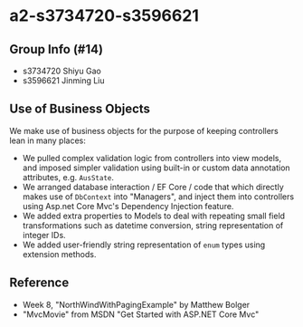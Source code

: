 # a2-s3734720-s3596621
## Group Info (#14)
- s3734720 Shiyu Gao
- s3596621 Jinming Liu

## Use of Business Objects
We make use of business objects for the purpose of keeping controllers lean in many places:
- We pulled complex validation logic from controllers into view models, and imposed simpler validation using built-in or custom data annotation attributes, e.g. `AusState`. 
- We arranged database interaction / EF Core / code that which directly makes use of `DbContext` into "Managers", and inject them into controllers using Asp.net Core Mvc's Dependency Injection feature.
- We added extra properties to Models to deal with repeating small field transformations such as datetime conversion, string representation of integer IDs.
- We added user-friendly string representation of `enum` types using extension methods.


## Reference
- Week 8, "NorthWindWithPagingExample" by Matthew Bolger
- "MvcMovie" from MSDN "Get Started with ASP.NET Core Mvc"
